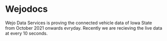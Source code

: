 # Wejodocs
Wejo Data Services is proving the connected vehicle data of Iowa State from October 2021 onwards evryday. Recently we are recieving the live data at every 10 seconds.
